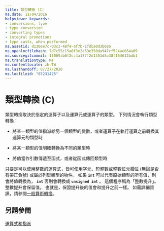 ```yaml
---
title: 類型轉換 (C)
ms.date: 11/04/2016
helpviewer_keywords:
- conversions, type
- type conversion
- converting types
- integral promotions
- type casts, when performed
ms.assetid: d130ee7c-03c3-48f4-af7b-1fdba0d3b086
ms.openlocfilehash: 7d7c55c15a8f3e2a53e350da947cf524ae064a09
ms.sourcegitcommit: 1f009ab0f2cc4a177f2d1353d5a38f164612bdb1
ms.translationtype: MT
ms.contentlocale: zh-TW
ms.lasthandoff: 07/27/2020
ms.locfileid: "87231425"
---
```

# <a name="type-conversions-c"></a>類型轉換 (C)

類型轉換取決於指定的運算子以及運算元或運算子的類型。 下列情況會執行類型轉換：

- 將某一類型的值指派給另一個類型的變數，或者運算子在執行運算之前轉換其運算元的類型時

- 將某一類型的值明確轉換為不同的類型時

- 將值當作引數傳遞至函式，或者從函式傳回類型時

只要是可以使用整數的運算式，皆可使用字元、短整數或整數位元欄位 (無論是否有帶正負號) 或屬於列舉類型的物件。 如果 **`int`** 可以代表原始類型的所有值，則會將值轉換為， **`int`** 否則會轉換成 **`unsigned int`** 。 這個程序稱為「整數提升」。 整數提升會保留值。 也就是，保證提升後的值會和提升之前一樣。 如需詳細資訊，請參閱[一般算術轉換](../c-language/usual-arithmetic-conversions.md)。

## <a name="see-also"></a>另請參閱

[運算式和指派](../c-language/expressions-and-assignments.md)
